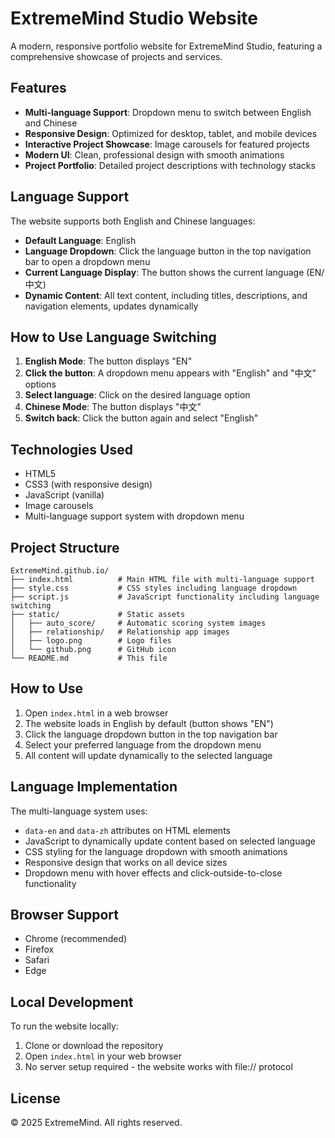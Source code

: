 # ExtremeMind Studio Website

A modern, responsive portfolio website for ExtremeMind Studio, featuring a comprehensive showcase of projects and services.

## Features

- **Multi-language Support**: Dropdown menu to switch between English and Chinese
- **Responsive Design**: Optimized for desktop, tablet, and mobile devices
- **Interactive Project Showcase**: Image carousels for featured projects
- **Modern UI**: Clean, professional design with smooth animations
- **Project Portfolio**: Detailed project descriptions with technology stacks

## Language Support

The website supports both English and Chinese languages:

- **Default Language**: English
- **Language Dropdown**: Click the language button in the top navigation bar to open a dropdown menu
- **Current Language Display**: The button shows the current language (EN/中文)
- **Dynamic Content**: All text content, including titles, descriptions, and navigation elements, updates dynamically

## How to Use Language Switching

1. **English Mode**: The button displays "EN"
2. **Click the button**: A dropdown menu appears with "English" and "中文" options
3. **Select language**: Click on the desired language option
4. **Chinese Mode**: The button displays "中文"
5. **Switch back**: Click the button again and select "English"

## Technologies Used

- HTML5
- CSS3 (with responsive design)
- JavaScript (vanilla)
- Image carousels
- Multi-language support system with dropdown menu

## Project Structure

```
ExtremeMind.github.io/
├── index.html          # Main HTML file with multi-language support
├── style.css           # CSS styles including language dropdown
├── script.js           # JavaScript functionality including language switching
├── static/             # Static assets
│   ├── auto_score/     # Automatic scoring system images
│   ├── relationship/   # Relationship app images
│   ├── logo.png        # Logo files
│   └── github.png      # GitHub icon
└── README.md           # This file
```

## How to Use

1. Open `index.html` in a web browser
2. The website loads in English by default (button shows "EN")
3. Click the language dropdown button in the top navigation bar
4. Select your preferred language from the dropdown menu
5. All content will update dynamically to the selected language

## Language Implementation

The multi-language system uses:

- `data-en` and `data-zh` attributes on HTML elements
- JavaScript to dynamically update content based on selected language
- CSS styling for the language dropdown with smooth animations
- Responsive design that works on all device sizes
- Dropdown menu with hover effects and click-outside-to-close functionality

## Browser Support

- Chrome (recommended)
- Firefox
- Safari
- Edge

## Local Development

To run the website locally:

1. Clone or download the repository
2. Open `index.html` in your web browser
3. No server setup required - the website works with file:// protocol

## License

© 2025 ExtremeMind. All rights reserved.
